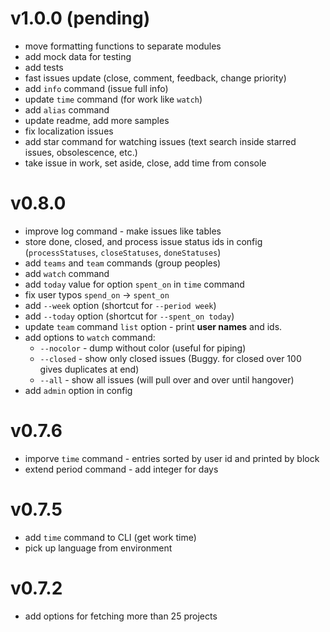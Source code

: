# v1.0.0 (pending)

 - move formatting functions to separate modules
 - add mock data for testing
 - add tests
 - fast issues update (close, comment, feedback, change priority)
 - add `info` command (issue full info)
 - update `time` command (for work like `watch`)
 - add `alias` command
 - update readme, add more samples
 - fix localization issues
 - add star command for watching issues (text search inside starred issues, obsolescence, etc.)
 - take issue in work, set aside, close, add time from console

# v0.8.0

 - improve log command - make issues like tables
 - store done, closed, and process issue status ids in config (`processStatuses`, `closeStatuses`, `doneStatuses`)
 - add `teams` and `team` commands (group peoples)
 - add `watch` command
 - add `today` value for option `spent_on` in `time` command
 - fix user typos `spend_on` -> `spent_on`
 - add `--week` option (shortcut for `--period week`)
 - add `--today` option (shortcut for `--spent_on today`)
 - update `team` command `list` option - print **user names** and ids.
 - add options to `watch` command:
   - `--nocolor` - dump without color (useful for piping)
   - `--closed`  - show only closed issues (Buggy. for closed over 100 gives duplicates at end)
   - `--all`     - show all issues (will pull over and over until hangover)
 - add `admin` option in config


# v0.7.6

 - imporve `time` command - entries sorted by user id and printed by block
 - extend period command - add integer for days

# v0.7.5

 - add `time` command to CLI (get work time)
 - pick up language from environment

# v0.7.2

 - add options for fetching more than 25 projects
